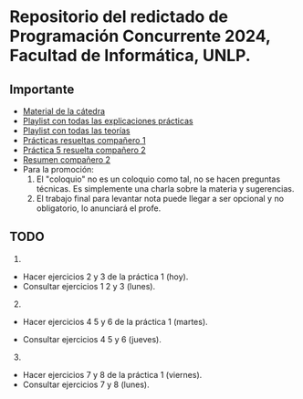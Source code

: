 # Repositorio del redictado de Programación Concurrente 2024, Facultad de Informática, UNLP.

## Importante

-   [Material de la cátedra](https://ideas.info.unlp.edu.ar/programacion-concurrente-atic-programacion-concurrente-redictado/Contents/Material/View/Show?idCourseTool=30e0e6e4-27f5-11e6-b67b-9e71128cae77)
-   [Playlist con todas las explicaciones prácticas](https://www.youtube.com/playlist?list=PLh1hBGMP6WyWN_7bQ9ov-yH86NQHwrgdo)
-   [Playlist con todas las teorías](https://www.youtube.com/playlist?list=PLDJU8kNAPOn-nY4Q5YesYIYuGw1AqIUm7)
-   [Prácticas resueltas compañero 1](https://github.com/manuelguido/Programacion-Concurrente-2023-Informatica-UNLP/tree/main/practicas)
-   [Práctica 5 resuelta compañero 2](https://github.com/deurquizajuancruz/Programacion-Concurrente)
-   [Resumen compañero 2](https://deurquizajuancruz.notion.site/Programaci-n-Concurrente-3e47b5f0f76a4cb195d4e30cb586b4d5)
-   Para la promoción:
    1. El "coloquio" no es un coloquio como tal, no se hacen preguntas técnicas. Es simplemente una charla sobre la materia y sugerencias.
    2. El trabajo final para levantar nota puede llegar a ser opcional y no obligatorio, lo anunciará el profe.

## TODO

1.

-   Hacer ejercicios 2 y 3 de la práctica 1 (hoy).
-   Consultar ejercicios 1 2 y 3 (lunes).

2.

-   Hacer ejercicios 4 5 y 6 de la práctica 1 (martes).

-   Consultar ejercicios 4 5 y 6 (jueves).

3.

-   Hacer ejercicios 7 y 8 de la práctica 1 (viernes).
-   Consultar ejercicios 7 y 8 (lunes).
